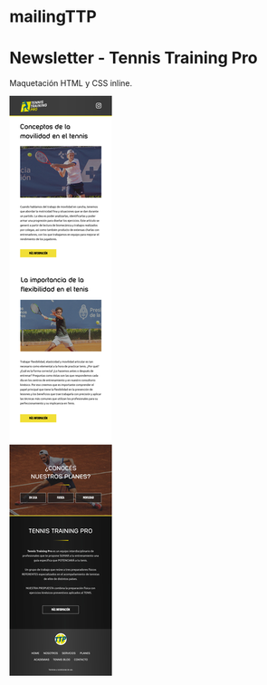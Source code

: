 # mailingTTP
<h1>Newsletter - Tennis Training Pro</h1>
<p>Maquetación HTML y CSS inline.</p>

<img src="ttp-1.jpg">
